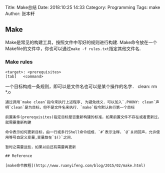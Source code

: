 Title: Make总结
Date: 2018:10:25 14:33
Category: Programming
Tags: make
Author: 张本轩

## Make

Make是常见的构建工具，按照文件中写好的规则进行构建. Make命令放在一个Makefile的文件中，你也可以通过`make -f rules.txt`指定其他文件名.

### Make rules

```make
<target>: <prerequisites>
[tab]   <command>
```

一个目标构成一条规则，即可以是文件名也可以是某个操作的名字．
clean:
    rm *.o
```
通过调用`make clean`指令来执行上述程序, 为避免歧义．可以加入`.PHONY: clean`声明`clean`是为目标，但不是文件名来执行．`make`指令默认执行第一个目标

前置条件(prerequisites)指定目标是否重新构建的标准，如果前置文件不存在或者更新过，就需要重新构建

命令表示如何更新目标，由一行或多行Shell命令组成．`#`表示注释，`@`关闭回声，允许使用等号自定义变量,变量放在`$()`之间．

暂时之需要这些，如果以后还有需要再更新

## Reference

[make命令教程](http://www.ruanyifeng.com/blog/2015/02/make.html)